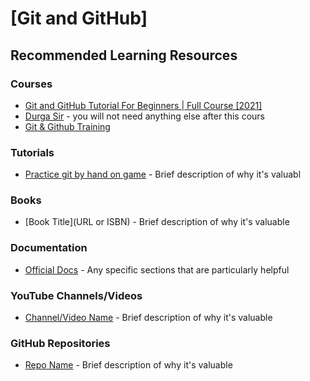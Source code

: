 # [Git and GitHub]

## Recommended Learning Resources

### Courses
- [Git and GitHub Tutorial For Beginners | Full Course [2021]](https://www.youtube.com/watch?v=3fUbBnN_H2c)
- [Durga Sir](https://www.youtube.com/playlist?list=PLXHLAo6ZUDp0KZOqDphHiJz4wDg8viChS) - you will not need anything else after this cours
- [Git & Github Training](https://www.youtube.com/playlist?list=PLVBwYECZ22gn3b6zK5kTyqfSDuAPwEB6V)

### Tutorials
- [Practice git by hand on game](https://kodekloud.com/pages/free-labs/git) - Brief description of why it's valuabl

### Books
- [Book Title](URL or ISBN) - Brief description of why it's valuable

### Documentation
- [Official Docs](URL) - Any specific sections that are particularly helpful

### YouTube Channels/Videos
- [Channel/Video Name](URL) - Brief description of why it's valuable

### GitHub Repositories
- [Repo Name](URL) - Brief description of why it's valuable